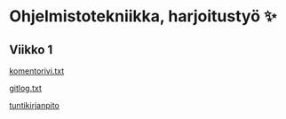 # Ohjelmistotekniikka, harjoitustyö :sparkles:
## Viikko 1

[komentorivi.txt](https://github.com/inetar2/ot-harjoitustyo/blob/master/laskarit/viikko1/komentorivi.txt)

[gitlog.txt](https://github.com/inetar2/ot-harjoitustyo/blob/master/laskarit/viikko1/gitlog.txt)

[tuntikirjanpito](https://github.com/inetar2/ot-harjoitustyo/blob/master/dokumentaatio/tuntikirjanpito.md)


